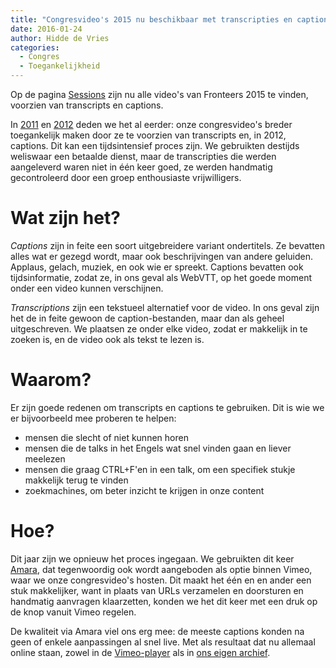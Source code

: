 ```yaml
---
title: "Congresvideo's 2015 nu beschikbaar met transcripties en captions"
date: 2016-01-24
author: Hidde de Vries
categories: 
  - Congres
  - Toegankelijkheid
---
```

Op de pagina [Sessions](https://fronteers.nl/congres/2015/sessions) zijn nu alle video's van Fronteers 2015 te vinden, voorzien van transcripts en captions.

In [2011](/congres/2011/sessions) en [2012](/congres/2012/sessions) deden we het al eerder: onze congresvideo's breder toegankelijk maken door ze te voorzien van transcripts en, in 2012, captions. Dit kan een tijdsintensief proces zijn. We gebruikten destijds weliswaar een betaalde dienst, maar de transcripties die werden aangeleverd waren niet in één keer goed, ze werden handmatig gecontroleerd door een groep enthousiaste vrijwilligers.

# Wat zijn het?

_Captions_ zijn in feite een soort uitgebreidere variant ondertitels. Ze bevatten alles wat er gezegd wordt, maar ook beschrijvingen van andere geluiden. Applaus, gelach, muziek, en ook wie er spreekt. Captions bevatten ook tijdsinformatie, zodat ze, in ons geval als WebVTT, op het goede moment onder een video kunnen verschijnen.

_Transcriptions_ zijn een tekstueel alternatief voor de video. In ons geval zijn het de in feite gewoon de caption-bestanden, maar dan als geheel uitgeschreven. We plaatsen ze onder elke video, zodat er makkelijk in te zoeken is, en de video ook als tekst te lezen is.

# Waarom?

Er zijn goede redenen om transcripts en captions te gebruiken. Dit is wie we er bijvoorbeeld mee proberen te helpen:

* mensen die slecht of niet kunnen horen
* mensen die de talks in het Engels wat snel vinden gaan en liever meelezen
* mensen die graag CTRL+F'en in een talk, om een specifiek stukje makkelijk terug te vinden
* zoekmachines, om beter inzicht te krijgen in onze content

# Hoe?

Dit jaar zijn we opnieuw het proces ingegaan. We gebruikten dit keer [Amara](https://amara.org), dat tegenwoordig ook wordt aangeboden als optie binnen Vimeo, waar we onze congresvideo's hosten. Dit maakt het één en en ander een stuk makkelijker, want in plaats van URLs verzamelen en doorsturen en handmatig aanvragen klaarzetten, konden we het dit keer met een druk op de knop vanuit Vimeo regelen.

De kwaliteit via Amara viel ons erg mee: de meeste captions konden na geen of enkele aanpassingen al snel live. Met als resultaat dat nu allemaal online staan, zowel in de [Vimeo-player](https://vimeo.com/channels/fronteers15) als in [ons eigen archief](https://fronteers.nl/congres/2015/sessions).
